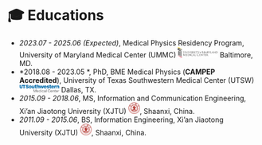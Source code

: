 
# 🎓 Educations
- *2023.07 - 2025.06 (Expected)*, Medical Physics Residency Program, University of Maryland Medical Center (UMMC) <a href="https://www.medschool.umaryland.edu/radonc/education/medical-physics-residency/"><img class="svg" src="/images/UMMC.svg" width="80pt"></a> Baltimore, MD.
- *2018.08 - 2023.05 *, PhD, BME Medical Physics (**CAMPEP Accredited**), University of Texas Southwestern Medical Center (UTSW) <a href="https://www.utsouthwestern.edu/"><img class="svg" src="/images/UTSW.svg" width="80pt"></a> Dallas, TX.
- *2015.09 - 2018.06*, MS, Information and Communication Engineering, Xi’an Jiaotong University (XJTU) <a href="http://en.xjtu.edu.cn/"><img class="svg" src="/images/XJTU.svg" width="23pt"></a>, Shaanxi, China.
- *2011.09 - 2015.06*, BS, Information Engineering, Xi’an Jiaotong University (XJTU) <a href="http://en.xjtu.edu.cn/"><img class="svg" src="/images/XJTU.svg" width="23pt"></a>, Shaanxi, China.
